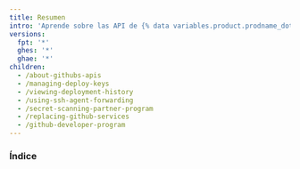 ```yaml
---
title: Resumen
intro: 'Aprende sobre las API de {% data variables.product.prodname_dotcom %}, asegura tus despliegues, y únete al Programa de Desarrollador de {% data variables.product.prodname_dotcom %}.'
versions:
  fpt: '*'
  ghes: '*'
  ghae: '*'
children:
  - /about-githubs-apis
  - /managing-deploy-keys
  - /viewing-deployment-history
  - /using-ssh-agent-forwarding
  - /secret-scanning-partner-program
  - /replacing-github-services
  - /github-developer-program
---
```

### Índice
